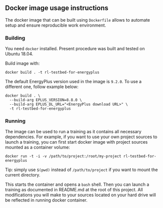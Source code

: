 ## Docker image usage instructions

The docker image that can be built using `Dockerfile` allows to automate setup and ensure reproducible work 
environment.

### Building

You need `docker` installed. Present procedure was built and tested on Ubuntu 18.04.

Build image with:

```shell
docker build . -t rl-testbed-for-energyplus
```

The default EnergyPlus version used in the image is `9.2.0`. To use a different one, follow example below:

```shell
docker build . \
  --build-arg EPLUS_VERSION=8.8.0 \
  --build-arg EPLUS_DL_URL="<EnergyPlus download URL>" \
  -t rl-testbed-for-energyplus
```

### Running

The image can be used to run a training as it contains all necessary dependencies. For example, if you want to use 
your own project sources to launch a training, you can first start docker image with project sources mounted as a 
container volume:

```shell
docker run -t -i -v /path/to/project:/root/my-project rl-testbed-for-energyplus
```

Tip: simply use `$(pwd)` instead of `/path/to/project` if you want to mount the current directory.

This starts the container and opens a `bash` shell. Then you can launch a training as documented in README.md at the root 
of this project. All modifications you will make to your sources located on your hard drive will be reflected in running 
docker container.
